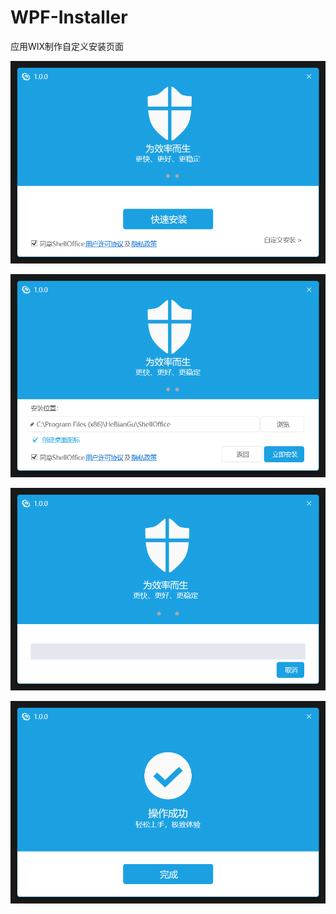 # WPF-Installer
 应用WIX制作自定义安装页面

![qrcode](https://raw.githubusercontent.com/HeBianGu/WPF-Installer/main/Document/1.png)

![qrcode](https://raw.githubusercontent.com/HeBianGu/WPF-Installer/main/Document/2.png)

![qrcode](https://raw.githubusercontent.com/HeBianGu/WPF-Installer/main/Document/3.png)

![qrcode](https://raw.githubusercontent.com/HeBianGu/WPF-Installer/main/Document/4.png)
